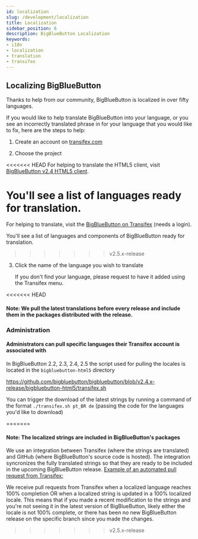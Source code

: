 ```yaml
---
id: localization
slug: /development/localization
title: Localization
sidebar_position: 6
description: BigBlueButton Localization
keywords:
- i18n
- localization
- translation
- transifex
---
```


## Localizing BigBlueButton

Thanks to help from our community, BigBlueButton is localized in over fifty languages.

If you would like to help translate BigBlueButton into your language, or you see an incorrectly translated phrase in for your language that you would like to fix, here are the steps to help:

1. Create an account on [transifex.com](https://www.transifex.com/)

2. Choose the project

<<<<<<< HEAD
For helping to translate the HTML5 client, visit [BigBlueButton v2.4 HTML5 client](https://www.transifex.com/bigbluebutton/bigbluebutton-v24-html5-client/).

You'll see a list of languages ready for translation.
=======
For helping to translate, visit the [BigBlueButton on Transifex](https://www.transifex.com/bigbluebutton/) (needs a login).

You'll see a list of languages and components of BigBlueButton ready for translation.
>>>>>>> v2.5.x-release

3. Click the name of the language you wish to translate

   If you don't find your language, please request to have it added using the Transifex menu.

<<<<<<< HEAD
#### Note: We pull the latest translations before every release and include them in the packages distributed with the release.

### Administration

#### Administrators can pull specific languages their Transifex account is associated with

In BigBlueButton 2.2, 2.3, 2.4, 2.5 the script used for pulling the locales is located in the `bigbluebutton-html5` directory

https://github.com/bigbluebutton/bigbluebutton/blob/v2.4.x-release/bigbluebutton-html5/transifex.sh

You can trigger the download of the latest strings by running a command of the format `./transifex.sh pt_BR de` (passing the code for the languages you'd like to download)


=======
#### Note: The localized strings are included in BigBlueButton's packages

We use an integration between Transifex (where the strings are translated) and GitHub (where BigBlueButton's source code is hosted). The integration syncronizes the fully translated strings so that they are ready to be included in the upcoming BigBlueButton release. [Example of an automated pull request from Transifex:](https://github.com/bigbluebutton/bigbluebutton/pull/17799)

We receive pull requests from Transifex when a localized language reaches 100% completion OR when a localized string is updated in a 100% localized locale. This means that if you made a recent modification to the strings and you're not seeing it in the latest version of BigBlueButton, likely either the locale is not 100% complete, or there has been no new BigBlueButton release on the specific branch since you made the changes.
>>>>>>> v2.5.x-release
